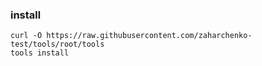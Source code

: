 ### install
    curl -O https://raw.githubusercontent.com/zaharchenko-test/tools/root/tools
    tools install
